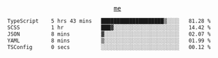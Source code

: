 <p align="center">
  <samp>
    <a href="https://yiwwhl.com">me</a>
  </samp>
</p>

<!--START_SECTION:waka-->

```txt
TypeScript    5 hrs 43 mins   ████████████████████▒░░░░   81.28 %
SCSS          1 hr            ███▓░░░░░░░░░░░░░░░░░░░░░   14.42 %
JSON          8 mins          ▓░░░░░░░░░░░░░░░░░░░░░░░░   02.07 %
YAML          8 mins          ▒░░░░░░░░░░░░░░░░░░░░░░░░   01.99 %
TSConfig      0 secs          ░░░░░░░░░░░░░░░░░░░░░░░░░   00.12 %
```

<!--END_SECTION:waka-->